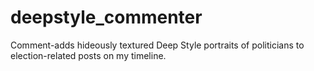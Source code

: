 # deepstyle_commenter
Comment-adds hideously textured Deep Style portraits of politicians to election-related posts on my timeline.
